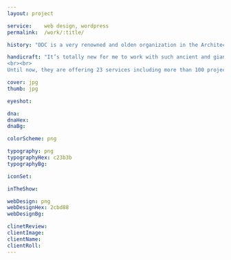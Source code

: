 ```yaml
---
layout: project

service:    web design, wordpress
permalink:  /work/:title/

history: "DDC is a very renowned and olden organization in the Architect Industry of Bangladesh. The company has worked on several large-scale consultancies. Since 1972 they are ruling in this industry. No other company in this industry can match their breadth of coverage across all market sectors throughout Bangladesh. They have unique knowledge and the connections that have been established over many years of doing business in this country. Their projects include Five Star Pan Pacific Sonargaon Hotel, Kuril Flyover, Dhaka Mass Rapid Transit Development Project and so on."

handicraft: "It’s totally new for me to work with such ancient and giant company. After three meetings with them, I came to know that they got few demands in a very large scale. The main target to build this site was to organize their 43 years’ projects sequentially and to provide the intuition to build up own career with ddcl- whoever visits this site.
<br><br>
Until now, they are offering 23 services including more than 100 projects. I branded their 6 services and used simple six color with brand identity encompassed by minimal color according to the project value to easily identify the projects in this site Despite the vastness of the contents, I tried to keep the site more quick and cozy."

cover: jpg
thumb: jpg

eyeshot:

dna:
dnaHex:
dnaBg:

colorScheme: png

typography: png
typographyHex: c23b3b
typographyBg:

iconSet:

inTheShow:

webDesign: png
webDesignHex: 2cbd88
webDesignBg:

clinetReview:
clientImage:
clientName:
clientRoll:
---
```

